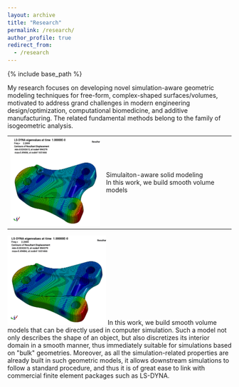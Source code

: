 ```yaml
---
layout: archive
title: "Research"
permalink: /research/
author_profile: true
redirect_from:
  - /research
---
```


{% include base_path %}

My research focuses on developing novel simulation-aware geometric modeling techniques for free-form, complex-shaped surfaces/volumes, 
motivated to address grand challenges in modern engineering design/optimization, computational biomedicine, and additive manufacturing. 
The related fundamental methods belong to the family of isogeometric analysis.

<table>
<tr>
<td>
<img height="200" src="/images/engine-mount.gif">
</td>
<td>
Simulaiton-aware solid modeling<br>
In this work, we build smooth volume models 
</td>
</tr>
</table>

<img height="200" src="/images/engine-mount.gif"> In this work, we build smooth volume models that can be directly used in computer simulation. Such a model not only describes the shape of an object, but also discretizes its interior domain in a smooth manner, thus immediately suitable for simulations based on "bulk" geometries. Moreover, as all the simulation-related properties are already built in such geometric models, it allows downstream simulations to follow a standard procedure, and thus it is of great ease to link with commercial finite element packages such as LS-DYNA.
